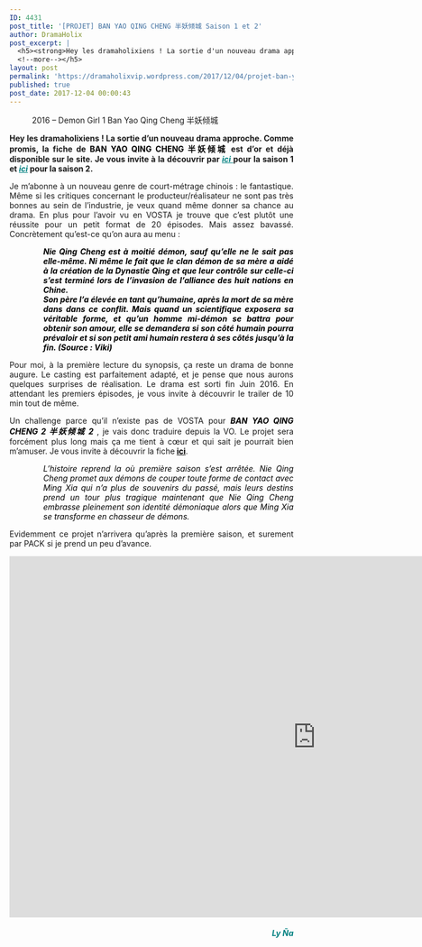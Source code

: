 ```yaml
---
ID: 4431
post_title: '[PROJET] BAN YAO QING CHENG 半妖倾城 Saison 1 et 2'
author: DramaHolix
post_excerpt: |
  <h5><strong>Hey les dramaholixiens ! La sortie d'un nouveau drama approche. Comme promis, la fiche de <strong>BAN YAO QING CHENG &#21322;&#22934;&#20542;&#22478;</strong> est d'or et d&eacute;j&agrave; disponible sur le site. Je vous invite &agrave; la d&eacute;couvrir par <a href="https://dramaholix.wordpress.com/ban-yao-qing-cheng-%E5%8D%8A%E5%A6%96%E5%80%BE%E5%9F%8E/">ici</a>.</strong>
  <!--more--></h5>
layout: post
permalink: 'https://dramaholixvip.wordpress.com/2017/12/04/projet-ban-yao-qing-cheng-%E5%8D%8A%E5%A6%96%E5%80%BE%E5%9F%8E/'
published: true
post_date: 2017-12-04 00:00:43
---
```

<figure data-shortcode="caption" id="attachment_2452" style="width: 646px" class="wp-caption aligncenter"><img data-attachment-id="2452" data-permalink="https://dramaholixvip.wordpress.com/2017/12/04/projet-ban-yao-qing-cheng-%e5%8d%8a%e5%a6%96%e5%80%be%e5%9f%8e/demon-girl-1-wall-3/" data-orig-file="https://dramaholixvip.files.wordpress.com/2016/06/demon-girl-1-wall-3.jpg?w=1086" data-orig-size="646,431" data-comments-opened="1" data-image-meta="{&quot;aperture&quot;:&quot;0&quot;,&quot;credit&quot;:&quot;&quot;,&quot;camera&quot;:&quot;&quot;,&quot;caption&quot;:&quot;&quot;,&quot;created_timestamp&quot;:&quot;0&quot;,&quot;copyright&quot;:&quot;&quot;,&quot;focal_length&quot;:&quot;0&quot;,&quot;iso&quot;:&quot;0&quot;,&quot;shutter_speed&quot;:&quot;0&quot;,&quot;title&quot;:&quot;&quot;,&quot;orientation&quot;:&quot;0&quot;}" data-image-title="Demon Girl 1 &#8211; wall 3" data-image-description="" data-medium-file="https://dramaholixvip.files.wordpress.com/2016/06/demon-girl-1-wall-3.jpg?w=1086?w=300" data-large-file="https://dramaholixvip.files.wordpress.com/2016/06/demon-girl-1-wall-3.jpg?w=1086?w=646" class="size-full wp-image-2452" src="https://united-subs.dearclouds.com/wp-content/uploads/2018/05/ab2348528eae1a5fec8e00b2b64782d4.jpg" alt="" srcset="https://dramaholixvip.files.wordpress.com/2016/06/demon-girl-1-wall-3.jpg 646w, https://dramaholixvip.files.wordpress.com/2016/06/demon-girl-1-wall-3.jpg?w=150 150w, https://dramaholixvip.files.wordpress.com/2016/06/demon-girl-1-wall-3.jpg?w=300 300w" sizes="(max-width: 646px) 100vw, 646px"   /><figcaption class="wp-caption-text">2016 &#8211; Demon Girl 1 Ban Yao Qing Cheng 半妖倾城</figcaption></figure>
<p style="text-align:justify;"><strong>Hey les dramaholixiens ! La sortie d&rsquo;un nouveau drama approche. Comme promis, la fiche de <span style="color:#000000;">BAN YAO QING CHENG 半妖倾城</span> est d&rsquo;or et déjà disponible sur le site. Je vous invite à la découvrir par<span style="color:#008080;"><em> <a style="color:#008080;" href="https://dramaholixvip.wordpress.com/ban-yao-qing-cheng-2-%E5%8D%8A%E5%A6%96%E5%80%BE%E5%9F%8E%E7%AC%AC%E4%BA%8C%E5%AD%A3-2/">ici </a></em></span>pour la saison 1 et <span style="color:#008080;"><em><a style="color:#008080;" href="https://dramaholixvip.wordpress.com/ban-yao-qing-cheng-2-%E5%8D%8A%E5%A6%96%E5%80%BE%E5%9F%8E%E7%AC%AC%E4%BA%8C%E5%AD%A3-2/">ici</a> </em></span>pour la saison 2.</strong></p>
<p style="text-align:justify;">Je m&rsquo;abonne à un nouveau genre de court-métrage chinois : le fantastique. Même si les critiques concernant le producteur/réalisateur ne sont pas très bonnes au sein de l&rsquo;industrie, je veux quand même donner sa chance au drama. En plus pour l&rsquo;avoir vu en VOSTA je trouve que c&rsquo;est plutôt une réussite pour un petit format de 20 épisodes. Mais assez bavassé. Concrètement qu&rsquo;est-ce qu&rsquo;on aura au menu :</p>
<p style="text-align:justify;padding-left:60px;"><span style="color:#000000;"><strong><em>Nie Qing Cheng est à moitié démon, sauf qu&rsquo;elle ne le sait pas elle-même. Ni même le fait que le clan démon de sa mère a aidé à la création de la Dynastie Qing et que leur contrôle sur celle-ci s&rsquo;est terminé lors de l&rsquo;invasion de l&rsquo;alliance des huit nations en Chine.<br />
Son père l&rsquo;a élevée en tant qu&rsquo;humaine, après la mort de sa mère dans dans ce conflit. Mais quand un scientifique exposera sa véritable forme, et qu&rsquo;un homme mi-démon se battra pour obtenir son amour, elle se demandera si son côté humain pourra prévaloir et si son petit ami humain restera à ses côtés jusqu&rsquo;à la fin. </em><em>(Source : Viki)</em></strong></span></p>
<p style="text-align:justify;">Pour moi, à la première lecture du synopsis, ça reste un drama de bonne augure. Le casting est parfaitement adapté, et je pense que nous aurons quelques surprises de réalisation. Le drama est sorti fin Juin 2016. En attendant les premiers épisodes, je vous invite à découvrir le trailer de 10 min tout de même.</p>
<p style="text-align:justify;">Un challenge parce qu&rsquo;il n&rsquo;existe pas de VOSTA pour <em><span style="color:#000000;"><strong>BAN YAO QING CHENG 2 半妖倾城 2</strong></span></em> , je vais donc traduire depuis la VO. Le projet sera forcément plus long mais ça me tient à cœur et qui sait je pourrait bien m&rsquo;amuser. Je vous invite à découvrir la fiche<span style="color:#000000;"><strong> <a style="color:#000000;" href="https://dramaholixvip.wordpress.com/ban-yao-qing-cheng-2-%E5%8D%8A%E5%A6%96%E5%80%BE%E5%9F%8E%E7%AC%AC%E4%BA%8C%E5%AD%A3-2/">ici</a></strong></span>.</p>
<p style="text-align:justify;padding-left:60px;"><span style="color:#000000;"><em>L&rsquo;histoire reprend la où première saison s&rsquo;est arrêtée. Nie Qing Cheng promet aux démons de couper toute forme de contact avec Ming Xia qui n&rsquo;a plus de souvenirs du passé, mais leurs destins prend un tour plus tragique maintenant que Nie Qing Cheng embrasse pleinement son identité démoniaque alors que Ming Xia se transforme en chasseur de démons.</em></span></p>
<p style="text-align:justify;">Evidemment ce projet n&rsquo;arrivera qu&rsquo;après la première saison, et surement par PACK si je prend un peu d&rsquo;avance.</p>
<div class="jetpack-video-wrapper"><iframe class='youtube-player' type='text/html' width='1086' height='641' src='https://www.youtube.com/embed/e2Qcv5dF1xc?version=3&#038;rel=1&%23038;fs=1&%23038;autohide=2&%23038;showsearch=0&%23038;showinfo=1&%23038;iv_load_policy=1&%23038;wmode=transparent' allowfullscreen='true' style='border:0;'></iframe></div>
<h6 style="text-align:right;"><span style="color:#008080;"><strong><em>Ly Ña</em></strong></span></h6>